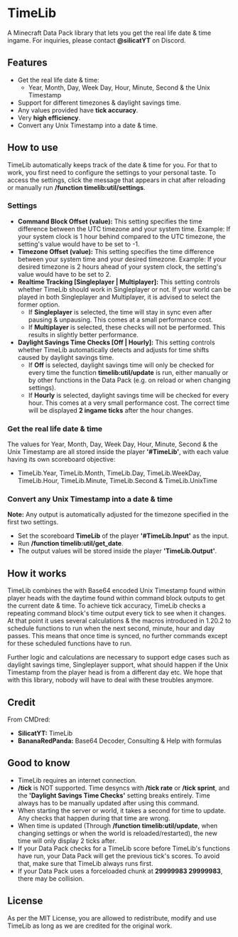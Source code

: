 # TimeLib
A Minecraft Data Pack library that lets you get the real life date & time ingame. For inquiries, please contact **@silicatYT** on Discord.

## Features
- Get the real life date & time:
  - Year, Month, Day, Week Day, Hour, Minute, Second & the Unix Timestamp
- Support for different timezones & daylight savings time.
- Any values provided have **tick accuracy**.
- Very **high efficiency**.
- Convert any Unix Timestamp into a date & time.

## How to use
TimeLib automatically keeps track of the date & time for you. For that to work, you first need to configure the settings to your personal taste. To access the settings, click the message that appears in chat after reloading or manually run **/function timelib:util/settings**.
### Settings
- **Command Block Offset (value):** This setting specifies the time difference between the UTC timezone and your system time. Example: If your system clock is 1 hour behind compared to the UTC timezone, the setting's value would have to be set to -1.
- **Timezone Offset (value):** This setting specifies the time difference between your system time and your desired timezone. Example: If your desired timezone is 2 hours ahead of your system clock, the setting's value would have to be set to 2.
- **Realtime Tracking [Singleplayer | Multiplayer]:** This setting controls whether TimeLib should work in Singleplayer or not. If your world can be played in both Singleplayer and Multiplayer, it is advised to select the former option.
  - If **Singleplayer** is selected, the time will stay in sync even after pausing & unpausing. This comes at a small performance cost.
  - If **Multiplayer** is selected, these checks will not be performed. This results in slightly better performance.
- **Daylight Savings Time Checks [Off | Hourly]:** This setting controls whether TimeLib automatically detects and adjusts for time shifts caused by daylight savings time.
  - If **Off** is selected, daylight savings time will only be checked for every time the function **timelib:util/update** is run, either manually or by other functions in the Data Pack (e.g. on reload or when changing settings).
  - If **Hourly** is selected, daylight savings time will be checked for every hour. This comes at a very small performance cost. The correct time will be displayed **2 ingame ticks** after the hour changes.
### Get the real life date & time
The values for Year, Month, Day, Week Day, Hour, Minute, Second & the Unix Timestamp are all stored inside the player **'#TimeLib'**, with each value having its own scoreboard objective:
- TimeLib.Year, TimeLib.Month, TimeLib.Day, TimeLib.WeekDay, TimeLib.Hour, TimeLib.Minute, TimeLib.Second & TimeLib.UnixTime
### Convert any Unix Timestamp into a date & time
**Note:** Any output is automatically adjusted for the timezone specified in the first two settings.
- Set the scoreboard **TimeLib** of the player **'#TimeLib.Input'** as the input.
- Run **/function timelib:util/get_date**.
- The output values will be stored inside the player **'TimeLib.Output'**.

## How it works
TimeLib combines the with Base64 encoded Unix Timestamp found within player heads with the daytime found within command block outputs to get the current date & time. To achieve tick accuracy, TimeLib checks a repeating command block's time output every tick to see when it changes. At that point it uses several calculations & the macros introduced in 1.20.2 to schedule functions to run when the next second, minute, hour and day passes. This means that once time is synced, no further commands except for these scheduled functions have to run.

Further logic and calculations are necessary to support edge cases such as daylight savings time, Singleplayer support, what should happen if the Unix Timestamp from the player head is from a different day etc. We hope that with this library, nobody will have to deal with these troubles anymore.

## Credit
From CMDred:
- **SilicatYT:** TimeLib
- **BananaRedPanda:** Base64 Decoder, Consulting & Help with formulas

## Good to know
- TimeLib requires an internet connection.
- **/tick** is NOT supported. Time desyncs with **/tick rate** or **/tick sprint**, and the **'Daylight Savings Time Checks'** setting breaks entirely. Time always has to be manually updated after using this command.
- When starting the server or world, it takes a second for time to update. Any checks that happen during that time are wrong.
- When time is updated (Through **/function timelib:util/update**, when changing settings or when the world is reloaded/restarted), the new time will only display 2 ticks after.
- If your Data Pack checks for a TimeLib score before TimeLib's functions have run, your Data Pack will get the previous tick's scores. To avoid that, make sure that TimeLib always runs first.
- If your Data Pack uses a forceloaded chunk at **29999983 29999983**, there may be collision.

## License
As per the MIT License, you are allowed to redistribute, modify and use TimeLib as long as we are credited for the original work.